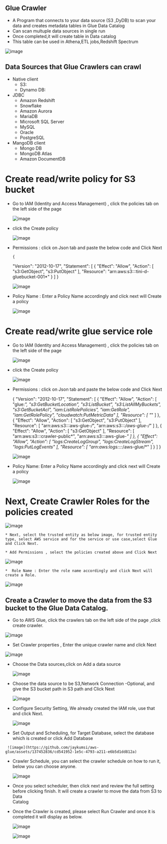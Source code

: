 ## Glue Crawler
  * A Program that connects to your data source (S3 ,DyDB) to scan your data and creates metadata tables in Glue Data Catalog
  * Can scan multuple data sources in single run
  * Once completed,it will create table in Data catalog
  * This table can be used in Athena,ETL jobs,Redshift Spectrum

![image](https://github.com/jaykumsi/aws-glue/assets/137452836/133157d9-b3fc-4716-b7b0-6d7c3ed06863)
  
## Data Sources that Glue Crawlers can crawl
  * Native client
    * S3:
    * Dynamo DB:
  * JDBC 
      * Amazon Redshift
      * Snowflake
      * Amazon Aurora
      * MariaDB
      * Microsoft SQL Server
      * MySQL
      * Oracle
      * PostgreSQL
  * MangoDB client 
      * Mongo DB
      * MongoDB Atlas
      * Amazon DocumentDB

    
# Create read/write policy for S3 bucket 

  * Go to IAM (Identity and Access Management) , click the policies tab on the left side of the page

      ![image](https://github.com/jaykumsi/aws-glue/assets/137452836/3780f819-8178-4564-8922-63265ee1da0f)

  * click the Create policy
  
     ![image](https://github.com/jaykumsi/aws-glue/assets/137452836/d8efa108-87f2-4b2f-bb39-883eb53e857e)
  
  * Permissions : click on Json tab and paste the below code and Click Next

        {
    "Version": "2012-10-17",
    "Statement": [
        {
              "Effect": "Allow",
              "Action": [
                  "s3:GetObject",
                  "s3:PutObject"
              ],
              "Resource": "arn:aws:s3:::tini-d-gluebucket-001*"
        }
               ]
        }

     ![image](https://github.com/jaykumsi/aws-glue/assets/137452836/6960191b-34db-4b9c-ac47-f9a2afcf8aeb)

  * Policy Name : Enter a Policy Name accordingly and click next will Create a policy

      ![image](https://github.com/jaykumsi/aws-glue/assets/137452836/cee137a5-cf1c-4d3f-836c-0eaf1c5e44ab)

# Create read/write glue service role
  
  * Go to IAM (Identity and Access Management) , click the policies tab on the left side of the page
  
       ![image](https://github.com/jaykumsi/aws-glue/assets/137452836/3780f819-8178-4564-8922-63265ee1da0f)
    
  * click the Create policy

     ![image](https://github.com/jaykumsi/aws-glue/assets/137452836/d8efa108-87f2-4b2f-bb39-883eb53e857e)
    
  * Permissions : click on Json tab and paste the below code and Click Next

	{
		"Version": "2012-10-17",
		"Statement": [
			{
				"Effect": "Allow",
				"Action": [
					"glue:*",
					"s3:GetBucketLocation",
					"s3:ListBucket",
					"s3:ListAllMyBuckets",
					"s3:GetBucketAcl",
					"iam:ListRolePolicies",
					"iam:GetRole",
					"iam:GetRolePolicy",
					"cloudwatch:PutMetricData"
				],
				"Resource": [
					"*"
				]
			},
			{
				"Effect": "Allow",
				"Action": [
					"s3:GetObject",
					"s3:PutObject"
				],
				"Resource": [
					"arn:aws:s3:::aws-glue-*/*",
					"arn:aws:s3:::*/*aws-glue-*/*"
				]
			},
			{
				"Effect": "Allow",
				"Action": [
					"s3:GetObject"
				],
				"Resource": [
					"arn:aws:s3:::crawler-public*",
					"arn:aws:s3:::aws-glue-*"
				]
			},
			{
				"Effect": "Allow",
				"Action": [
					"logs:CreateLogGroup",
					"logs:CreateLogStream",
					"logs:PutLogEvents"
				],
				"Resource": [
					"arn:aws:logs:*:*:*:/aws-glue/*"
				]
			}
		]
	}
 
     ![image](https://github.com/jaykumsi/aws-glue/assets/137452836/88d6e300-5b28-4c94-9dab-280905d1fc21)
 
 * Policy Name: Enter a Policy Name accordingly and click next will Create a policy
 
      ![image](https://github.com/jaykumsi/aws-glue/assets/137452836/cee137a5-cf1c-4d3f-836c-0eaf1c5e44ab)    

# Next, Create Crawler Roles for the policies created
	
  ![image](https://github.com/jaykumsi/aws-glue/assets/137452836/b19ba65d-08e3-4310-b3b7-3d9cee24f545)

    * Next, select the trusted entity as below image, for trusted entity type, select AWS service and for the service or use case,select Glue and Click Next.

    * Add Permissions , select the policies created above and Click Next
    
     	
![image](https://github.com/jaykumsi/aws-glue/assets/137452836/c52b6e04-0079-4e6c-a9ca-12ed415067de)
    
    *  Role Name : Enter the role name accordingly and click Next will create a Role.

![image](https://github.com/jaykumsi/aws-glue/assets/137452836/62b34068-661e-4410-a4cf-f4bdcaa9c367)



## Create a Crawler to move the data from the S3 bucket to the Glue Data Catalog.

   * Go to AWS Glue, click the crawlers tab on the left side of the page ,click create crawler.

   ![image](https://github.com/jaykumsi/aws-glue/assets/137452836/17221c31-3b79-4ef0-a6c0-d77f182787ae)

   * Set Crawler properties , Enter the unique crawler name  and click Next
     
![image](https://github.com/jaykumsi/aws-glue/assets/137452836/4e6906a7-b982-4bd1-ac78-a5f222a2a3cd)

   * Choose the Data sources,click on Add a data source
     
     ![image](https://github.com/jaykumsi/aws-glue/assets/137452836/1b5e4962-ad08-4890-a2be-7fa5b62082f2)

   * Choose the data source to be S3,Network Connection -Optional, and give the S3 bucket path in S3 path and Click Next

     ![image](https://github.com/jaykumsi/aws-glue/assets/137452836/58b00314-9d8e-4035-9ccd-b78d2a9a870a)

   * Configure Security Setting, We already created the IAM role, use that and click Next.

     ![image](https://github.com/jaykumsi/aws-glue/assets/137452836/3cc6ba17-8ae8-4869-a587-12e038c03195)

   *  Set Output and Scheduling, for Target Database, select the database which is created or click Add Database
     
     ![image](https://github.com/jaykumsi/aws-glue/assets/137452836/cd541952-1e5c-4793-a211-e6b5d1dd812a)

   * Crawler Schedule, you can select the crawler schedule on how to run it, below you can choose anyone.
     
       ![image](https://github.com/jaykumsi/aws-glue/assets/137452836/cf25233d-a92d-4fa6-91d1-82d5626ff9cf)

   * Once you select scheduler, then click next and review the full setting before clicking finish. It will create a crawler to move the data from S3 to Data 	 
     Catalog

   * Once the Crawler is created, please select Run Crawler and once it is completed it will display as below.

     ![image](https://github.com/jaykumsi/aws-glue/assets/137452836/78a416e1-8b61-48cc-a845-12f97e167986)

     ![image](https://github.com/jaykumsi/aws-glue/assets/137452836/3fa2ddbc-6a7e-4462-9e3f-eb10ec8d8515)





 

	
